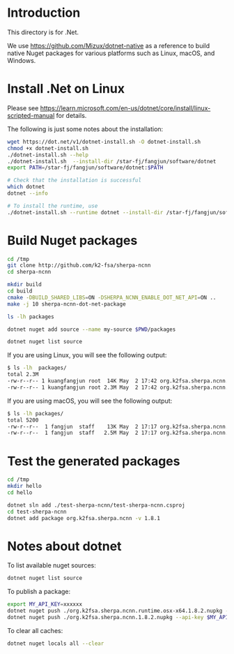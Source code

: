 # Introduction

This directory is for .Net.

We use <https://github.com/Mizux/dotnet-native>
as a reference to build native Nuget packages for various platforms
such as Linux, macOS, and Windows.

# Install .Net on Linux

Please see <https://learn.microsoft.com/en-us/dotnet/core/install/linux-scripted-manual>
for details.

The following is just some notes about the installation:

```bash
wget https://dot.net/v1/dotnet-install.sh -O dotnet-install.sh
chmod +x dotnet-install.sh
./dotnet-install.sh --help
./dotnet-install.sh  --install-dir /star-fj/fangjun/software/dotnet
export PATH=/star-fj/fangjun/software/dotnet:$PATH

# Check that the installation is successful
which dotnet
dotnet --info

# To install the runtime, use
./dotnet-install.sh --runtime dotnet --install-dir /star-fj/fangjun/software/dotnet/
```

# Build Nuget packages
```bash
cd /tmp
git clone http://github.com/k2-fsa/sherpa-ncnn
cd sherpa-ncnn

mkdir build
cd build
cmake -DBUILD_SHARED_LIBS=ON -DSHERPA_NCNN_ENABLE_DOT_NET_API=ON ..
make -j 10 sherpa-ncnn-dot-net-package

ls -lh packages

dotnet nuget add source --name my-source $PWD/packages

dotnet nuget list source
```

If you are using Linux, you will see the following output:
```bash
$ ls -lh  packages/
total 2.3M
-rw-r--r-- 1 kuangfangjun root  14K May  2 17:42 org.k2fsa.sherpa.ncnn.1.8.1.nupkg
-rw-r--r-- 1 kuangfangjun root 2.3M May  2 17:42 org.k2fsa.sherpa.ncnn.runtime.linux-x64.1.8.1.nupkg
```

If you are using macOS, you will see the following output:
```bash
$ ls -lh packages/
total 5200
-rw-r--r--  1 fangjun  staff    13K May  2 17:17 org.k2fsa.sherpa.ncnn.1.8.1.nupkg
-rw-r--r--  1 fangjun  staff   2.5M May  2 17:17 org.k2fsa.sherpa.ncnn.runtime.osx-x64.1.8.1.nupkg
```

# Test the generated packages
```bash
cd /tmp
mkdir hello
cd hello

dotnet sln add ./test-sherpa-ncnn/test-sherpa-ncnn.csproj
cd test-sherpa-ncnn
dotnet add package org.k2fsa.sherpa.ncnn -v 1.8.1
```

# Notes about dotnet

To list available nuget sources:

```bash
dotnet nuget list source
```

To publish a package:

```bash
export MY_API_KEY=xxxxxx
dotnet nuget push ./org.k2fsa.sherpa.ncnn.runtime.osx-x64.1.8.2.nupkg --api-key $MY_API_KEY --source https://api.nuget.org/v3/index.json
dotnet nuget push ./org.k2fsa.sherpa.ncnn.1.8.2.nupkg --api-key $MY_API_KEY --source https://api.nuget.org/v3/index.json
```

To clear all caches:

```bash
dotnet nuget locals all --clear
```
